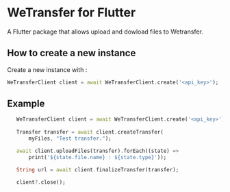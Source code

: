 # WeTransfer for Flutter

A Flutter package that allows upload and dowload files to Wetransfer.

## How to create a new instance

 Create a new instance with :

 ```dart
 WeTransferClient client = await WeTransferClient.create('<api_key>');
 ```

 ## Example

 ```dart
    WeTransferClient client = await WeTransferClient.create('<api_key>');
    
    Transfer transfer = await client.createTransfer(
        myFiles, "Test transfer.");

    await client.uploadFiles(transfer).forEach((state) =>
        print('${state.file.name} : ${state.type}'));

    String url = await client.finalizeTransfer(transfer);

    client?.close();
 ```
